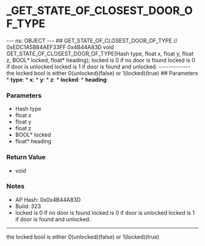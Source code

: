 # _GET_STATE_OF_CLOSEST_DOOR_OF_TYPE

--- ns: OBJECT --- ## GET_STATE_OF_CLOSEST_DOOR_OF_TYPE  // 0xEDC1A5B84AEF33FF 0x4B44A83D void GET_STATE_OF_CLOSEST_DOOR_OF_TYPE(Hash type, float x, float y, float z, BOOL* locked, float* heading);  locked is 0 if no door is found locked is 0 if door is unlocked locked is 1 if door is found and unlocked. ------------- the locked bool is either 0(unlocked)(false) or 1(locked)(true)  ## Parameters * **type**: * **x**: * **y**: * **z**: * **locked**: * **heading**:

### Parameters
* Hash type
* float x
* float y
* float z
* BOOL* locked
* float* heading

### Return Value
* void

### Notes
* AP Hash: 0x0x4B44A83D
* Build: 323
* locked is 0 if no door is found
locked is 0 if door is unlocked
locked is 1 if door is found and unlocked.

-------------
the locked bool is either 0(unlocked)(false) or 1(locked)(true)

